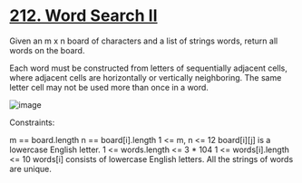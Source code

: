 # [212. Word Search II](https://leetcode.com/problems/word-search-ii/description/)

Given an m x n board of characters and a list of strings words, return all words on the board.

Each word must be constructed from letters of sequentially adjacent cells, where adjacent cells are horizontally or vertically neighboring. The same letter cell may not be used more than once in a word.

 ![image](https://github.com/Trilochna/NeetCode150/assets/97858274/02bd5394-754e-43cd-8d0b-fea127842760)


Constraints:

m == board.length
n == board[i].length
1 <= m, n <= 12
board[i][j] is a lowercase English letter.
1 <= words.length <= 3 * 104
1 <= words[i].length <= 10
words[i] consists of lowercase English letters.
All the strings of words are unique.
